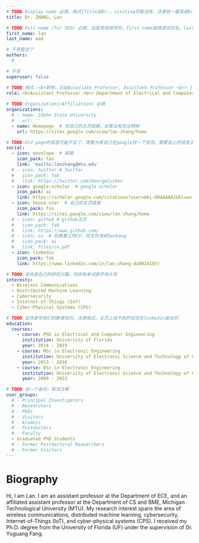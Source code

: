```yaml
---
# TODO:Display name 必填，格式[Title如Dr.，visiting可能没有，注意统一最高是Dr. 而不是Prof.] [全大写的Last name][, ][首字母大写的Last name]
title: Dr. ZHANG, Lan

# TODO:Full name (for SEO) 必填，这是用来排序的，first name就填真实的名，last_name一定按照excel填写
first_name: lan   
last_name: aad

# 不用管这个
authors:
  # 

# 不变
superuser: false

# TODO:格式：<b>职称，比如Associate Professor, Assistant Professor <br> {工作单位}, {工作国家:China、USA等}</b>
role: <b>Assistant Professor <br> Department of Electrical and Computer Engineering, <br>Michigan Technological University, USA</b>
 
# TODO:Organizations/Affiliations 必填
organizations:
  # - name: Idaho State University 
  #   url: ''
  - name: Homepage  # 写自己的主页链接，如果没有则注释掉
    url: https://sites.google.com/view/lan-zhang/home

# TODO:Old page的信息可能不全了，需要大家自己在google找一下信息。需要加上的信息主要包含email、google scholar、个人主页、linkedin
social:
  - icon: envelope  # 邮箱
    icon_pack: fas
    link: 'mailto:lanzhang@mtu.edu'
  # - icon: twitter # Twitter
  #   icon_pack: fab  
  #   link: https://twitter.com/GeorgeCushen
  - icon: google-scholar  # google scholar
    icon_pack: ai
    link: https://scholar.google.com/citations?user=Umj-GRAAAAAJ&hl=en
  - icon: house-user  # 自己的主页链接
    icon_pack: fas
    link: https://sites.google.com/view/lan-zhang/home
  # - icon: github # github主页
  #   icon_pack: fab   
  #   link: https://www.github.com/
  # - icon: cv  # 如果要上传CV，将文件发给Senkang
  #   icon_pack: ai
  #   link: files/cv.pdf
  - icon: linkedin 
    icon_pack: fab
    link: https://www.linkedin.com/in/lan-zhang-4a0924197/

# TODO:这块是自己的研究兴趣，均所有单词首字母大写
interests:
  - Wireless Communications
  - Distributed Machine Learning
  - Cybersecurity
  - Internet-of-Things (IoT)
  - Cyber-Physical Systems (CPS)

# TODO:这块是写他们的教育经历，注意格式。主页上找不到的往往在linkedin是全的
education:
  courses:
    - course: PhD in Electrical and Computer Engineering
      institution: University of Florida
      year: 2014 - 2019
    - course: MSc in Electronic Engineering
      institution: University of Electronic Science and Technology of China
      year: 2013 - 2016
    - course: BSc in Electronic Engineering
      institution: University of Electronic Science and Technology of China
      year: 2009 - 2013

# TODO:选一个身份，取消注释
user_groups:
  # - Principal Investigators
  # - Researchers
  # - PhDs
  # - Visitors
  # - Alumnis
  # - Postdoctors
  # - Faculty
  - Graduated PhD Students
  # - Former Postdoctoral Researchers
  # - Former Visitors
---
```

<!-- TODO:写自己的Biography -->
# Biography
<!-- 这部分不要写他们的PhD招生信息，直接复制他们主页的个人简介。实在没有，在excel备注一下{个人资料缺失}再提交给我 -->
<!-- <p style="text-align:justify">  -->
Hi, I am Lan. I am an assistant professor at the Department of ECE, and an affiliated assistant professor at the Department of CS and BME, Michigan Technological University (MTU). My research interest spans the area of wireless communications, distributed machine learning, cybersecurity, Internet-of-Things (IoT), and cyber-physical systems (CPS). I received my Ph.D. degree from the University of Florida (UF) under the supervision of Dr. Yuguang Fang.